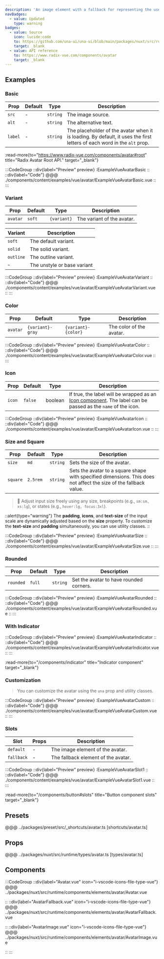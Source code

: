 ```yaml
---
description: 'An image element with a fallback for representing the user.'
navBadges:
  - value: Updated
    type: warning
badges:
  - value: Source
    icon: lucide:code
    to: https://github.com/una-ui/una-ui/blob/main/packages/nuxt/src/runtime/components/elements/avatar/Avatar.vue
    target: _blank
  - value: API reference
    to: https://www.radix-vue.com/components/avatar
    target: _blank
---
```


## Examples

### Basic

| Prop    | Default | Type     | Description                                                                                                             |
| ------- | ------- | -------- | ----------------------------------------------------------------------------------------------------------------------- |
| `src`   | -       | `string` | The image source.                                                                                                       |
| `alt`   | -       | `string` | The alternative text.                                                                                                   |
| `label` | -       | `string` | The placeholder of the avatar when it is loading. By default, it uses the first letters of each word in the `alt` prop. |

:read-more{to="https://www.radix-vue.com/components/avatar#root" title="Radix Avatar Root API." target="_blank"}

:::CodeGroup
::div{label="Preview" preview}
  :ExampleVueAvatarBasic
::
::div{label="Code"}
@@@ ./components/content/examples/vue/avatar/ExampleVueAvatarBasic.vue
::
:::

### Variant

| Prop     | Default | Type        | Description                |
| -------- | ------- | ----------- | -------------------------- |
| `avatar` | `soft`  | `{variant}` | The variant of the avatar. |

| Variant   | Description                 |
| --------- | --------------------------- |
| `soft`    | The default variant.        |
| `solid`   | The solid variant.          |
| `outline` | The outline variant.        |
| `~`       | The unstyle or base variant |

:::CodeGroup
::div{label="Preview" preview}
  :ExampleVueAvatarVariant
::
::div{label="Code"}
@@@ ./components/content/examples/vue/avatar/ExampleVueAvatarVariant.vue
::
:::

### Color

| Prop     | Default          | Type                | Description              |
| -------- | ---------------- | ------------------- | ------------------------ |
| `avatar` | `{variant}-gray` | `{variant}-{color}` | The color of the avatar. |

:::CodeGroup
::div{label="Preview" preview}
  :ExampleVueAvatarColor
::
::div{label="Code"}
@@@ ./components/content/examples/vue/avatar/ExampleVueAvatarColor.vue
::
:::

### Icon

| Prop   | Default | Type    | Description                                                                                                                     |
| ------ | ------- | ------- | ------------------------------------------------------------------------------------------------------------------------------- |
| `icon` | `false` | boolean | If true, the label will be wrapped as an [Icon component](/components/icon). The label can be passed as the `name` of the icon. |

:::CodeGroup
::div{label="Preview" preview}
  :ExampleVueAvatarIcon
::
::div{label="Code"}
@@@ ./components/content/examples/vue/avatar/ExampleVueAvatarIcon.vue
::
:::

### Size and Square

| Prop     | Default  | Type     | Description                                                                                                       |
| -------- | -------- | -------- | ----------------------------------------------------------------------------------------------------------------- |
| `size`   | `md`     | `string` | Sets the size of the avatar.                                                                                      |
| `square` | `2.5rem` | `string` | Sets the avatar to a square shape with specified dimensions. This does not affect the size of the fallback value. |

> 🚀 Adjust input size freely using any size, breakpoints (e.g., `sm:sm, xs:lg`), or states (e.g., `hover:lg, focus:3xl`).

::alert{type="warning"}
The **padding**, **icons**, and **text-size** of the input scale are dynamically adjusted based on the **size** property. To customize the **text-size** and **padding** simultaneously, you can use utility classes.
::

:::CodeGroup
::div{label="Preview" preview}
  :ExampleVueAvatarSize
::
::div{label="Code"}
@@@ ./components/content/examples/vue/avatar/ExampleVueAvatarSize.vue
::
:::

### Rounded

| Prop      | Default | Type     | Description                             |
| --------- | ------- | -------- | --------------------------------------- |
| `rounded` | `full`  | `string` | Set the avatar to have rounded corners. |

:::CodeGroup
::div{label="Preview" preview}
  :ExampleVueAvatarRounded
::
::div{label="Code"}
@@@ ./components/content/examples/vue/avatar/ExampleVueAvatarRounded.vue
::
:::

### With Indicator

:::CodeGroup
::div{label="Preview" preview}
  :ExampleVueAvatarIndicator
::
::div{label="Code"}
@@@ ./components/content/examples/vue/avatar/ExampleVueAvatarIndicator.vue
::
:::

:read-more{to="/components/indicator" title="Indicator component" target="_blank"}

### Customization

> You can customize the avatar using the `una` prop and utility classes.

:::CodeGroup
::div{label="Preview" preview}
 :ExampleVueAvatarCustom
::
::div{label="Code"}
@@@ ./components/content/examples/vue/avatar/ExampleVueAvatarCustom.vue
::
:::

### Slots

| Slot       | Props | Description                         |
| ---------- | ----- | ----------------------------------- |
| `default`  | -     | The image element of the avatar.    |
| `fallback` | -     | The fallback element of the avatar. |

:::CodeGroup
::div{label="Preview" preview}
  :ExampleVueAvatarSlot1
::
::div{label="Code"}
@@@ ./components/content/examples/vue/avatar/ExampleVueAvatarSlot1.vue
::
:::

:read-more{to="/components/button#slots" title="Button component slots" target="_blank"}

## Presets

@@@ ../packages/preset/src/_shortcuts/avatar.ts [shortcuts/avatar.ts]

## Props

@@@ ../packages/nuxt/src/runtime/types/avatar.ts [types/avatar.ts]

## Components

:::CodeGroup
::div{label="Avatar.vue" icon="i-vscode-icons-file-type-vue"}
@@@ ../packages/nuxt/src/runtime/components/elements/avatar/Avatar.vue

::
::div{label="AvatarFallback.vue" icon="i-vscode-icons-file-type-vue"}
@@@ ../packages/nuxt/src/runtime/components/elements/avatar/AvatarFallback.vue

::
::div{label="AvatarImage.vue" icon="i-vscode-icons-file-type-vue"}
@@@ ../packages/nuxt/src/runtime/components/elements/avatar/AvatarImage.vue

::
:::

